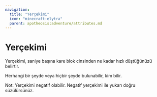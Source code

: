 ```yaml
---
navigation:
  title: "Yerçekimi"
  icon: "minecraft:elytra"
  parent: apotheosis:adventure/attributes.md
---
```


# Yerçekimi

<Color id="blue">Yerçekimi</Color>, saniye başına kare blok cinsinden ne kadar hızlı düştüğünüzü belirtir.

Herhangi bir şeyde veya hiçbir şeyde bulunabilir, kim bilir.

Not: Yerçekimi negatif olabilir. Negatif yerçekimi ile yukarı doğru süzülürsünüz.

